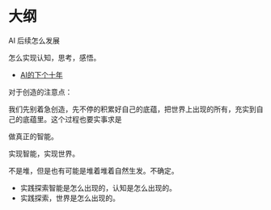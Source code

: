 # 大纲

AI 后续怎么发展

怎么实现认知，思考，感悟。


- [AI的下个十年](https://zhuanlan.zhihu.com/p/126616324)



对于创造的注意点：

我们先别着急创造，先不停的积累好自己的底蕴，把世界上出现的所有，充实到自己的底蕴里。这个过程也要实事求是






做真正的智能。


实现智能，实现世界。

不是堆，但是也有可能是堆着堆着自然生发。不确定。



- 实践探索智能是怎么出现的，认知是怎么出现的。
- 实践探索，世界是怎么出现的。